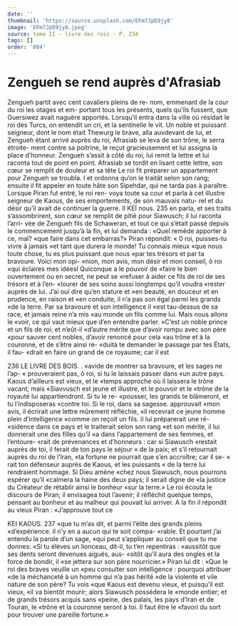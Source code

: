 ```yaml
---
date: ''
thumbnail: 'https://source.unsplash.com/EFm7JpD9jy8'
image: 'EFm7JpD9jy8.jpeg'
source: tome II - livre des rois - P. 234
tags: []
order: '084'
---
```


# Zengueh se rend auprès d'Afrasiab

Zengueh partit avec cent cavaliers pleins de re- nom, emmenant de la cour du roi les otages et em- portant tous les présents, quels qu’ils fussent, que Guersiwez avait naguère apportés. Lorsqu’il entra
dans la ville où résidait le roi des Turcs, on entendit
un cri, et la sentinelle le vit. Un noble et puissant seigneur, dont le nom était Thewurg le brave, alla auvdevant de lui, et Zengueh étant arrivé auprès du
roi, Afrasiab se leva de son trône, le serra étroite- ment contre sa poitrine, le reçut gracieusement et lui assigna la place d’honneur. Zengueh s’assit à
côté du roi, lui remit la lettre et lui raconta tout
de point en point. Afrasiab se tordit en lisant cette lettre, son cœur se remplit de douleur et sa tête
Le roi fit préparer un appartement pour Zengueh se troubla. I
et ordonna qu’on le traitât selon son rang; ensuite il
fit appeler en toute hâte son Sipehdar, qui ne tarda pas à paraître. Lorsque Piran fut entré, le roi ren- voya toute sa cour et parla à cet illustre seigneur de
Kaous, de ses emportements, de son mauvais natu- rel et du désir qu’il avait de continuer la guerre. Il
KEÏ nous. 235 en parla, et ses traits s’assombrirent, son cœur se
remplit de pitié pour Siawusch; il lui raconta l’arri-
vée de Zengueh fils de Schaweran, et tout ce qui s’était passé depuis le commencement jusqu’à la fin,
et lui demanda : «Quel remède apporter à ce, mal? «que faire dans cet embarras?»
Piran répondit: « 0 roi, puisses-tu vivre à jamais «et tant que durera le monde! Tu connais mieux «que nous toute chose, tu es plus puissant que nous «par tes trésors et par ta bravoure. Voici mon opi- «nion, mon avis, mon désir et mon conseil, ô roi «qui éclaires mes idéesl Quiconque a le pouvoir de «faire le bien ouvertement ou en secret, ne peut se «refuser à aider ce fils de roi de ses trésors et à l’en-
«lourer de ses soins aussi longtemps qu’il voudra «rester auprès de lui. J’ai ouï dire qu’en stature et
«en beauté, en douceur et en prudence, en raison et «en conduite, il n’a pas son égal parmi les grands
«de la terre. Par sa bravoure et son intelligence il «est tau-dessus de sa race, et jamais reine n’a mis «au monde un fils comme lui. Mais nous allons le «voir, ce qui vaut mieux que d’en entendre parler. «C’est un noble prince et un fils de roi; et n’eût-il
«d’autre mérite que d’avoir rompu avec son père
«pour sauver cent nobles, d’avoir renoncé pour cela
«au trône et à la couronne, et de s’être ainsi ré-
«duità te demander le passage par tes États, il fau- «drait en faire un grand de ce royaume; car il est

236 LE LIVRE DES BOIS. .
«avide de montrer sa bravoure, et les sages ne l’ap-
« prouveraient pas, ô roi, si tu le laissais passer dans «un autre pays. Kaous d’ailleurs est vieux, et le «temps approche où il laissera le trône vacant; mais «Siavvusch est jeune et illustre, et le pouvoir et le «trône de la royauté lui appartiendront. Si tu le re- «pousser, les grands te blâmeront, et tu l’indisposeras «contre toi. Si le roi, dans sa sagesse. approuvait «mon avis, il écrirait une lettre mûrement réfléchie,
«il recevrait ce jeune homme plein d’intelligence «comme on reçoit un fils. il lui préparerait une ré- «sidence dans ce pays et le traiterait selon son rang «et son mérite, il lui donnerait une des filles qu’il
«a dans l’appartement de ses femmes, et l’entoure- «rait de prévenances et d’honneurs : car si Siawusch «restait auprès de toi, il ferait de ton pays le séjour « de la paix; et s’il retournait auprès du roi de l’lran,
«ta fortune ne pourrait que s’en accroître; car il se-
« rait ton défenseur auprès de Kaous, et les puissants
« de la terre lui rendraient hommage. Si Dieu amène «chez nous Siawusch, nous pourrons espérer qu’il «calmera la haine des deux pays; il serait digne de «la justice du Créateur de rétablir ainsi le bonheur
«sur la terre.»
Le roi écouta le discours de Piran; il envisagea tout l’avenir; il réfléchit quelque temps, pensant au
bonheur et au malheur qui pouvait lui arriver. A la fin il répondit au vieux Piran : «J’approuve tout ce

KEI KAOUS. 237 «que tu m’as dit, et parmi l’élite des grands pleins
«d’expérience. il n’y en a aucun qui te soit compa- «rable. Et pourtant j’ai entendu la parole d’un sage, «qui peut s’appliquer au conseil que tu me donnes: «Si tu élèves un lionceau, dit-il, tu t’en repentiras : «aussitôt que ses dents seront devenues aiguës, aus- «sitôt qu’il aura des ongles et la force de bondir, il «se jettera sur son père nourricier.»
Piran lui dit : «Que le roi des braves veuille un «peu consulter son intelligence : pourquoi attribuer «de la méchanceté à un homme qui n’a pas hérité
«de la violente et vile nature de son père? Tu vois «que Kaous est devenu vieux, et puisqu’il est vieux, «il va bientôt mourir; alors Siawusch possédera le «monde entier; et de grands trésors acquis sans «peine, des palais, les pays d’Iran et de Touran, le «trône et la couronne seront à toi. Il faut être le «favori du sort pour trouver une pareille fortune.»
